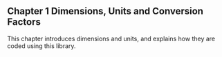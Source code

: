 ## Chapter 1 Dimensions, Units and Conversion Factors

This chapter introduces dimensions and units, and explains how they are coded using this library.
